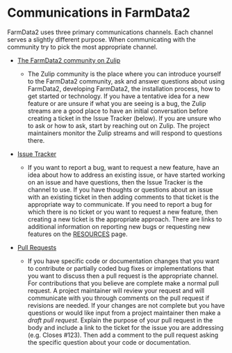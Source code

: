 # Communications in FarmData2 #

FarmData2 uses three primary communications channels.  Each channel serves a slightly different purpose.  When communicating with the community try to pick the most appropriate channel.  

  - [The FarmData2 community on Zulip][zulipCommunity]
    - The Zulip community is the place where you can introduce yourself to the FarmData2 community, ask and answer questions about using FarmData2, developing FarmData2, the installation process, how to get started or technology. If you have a tentative idea for a new feature or are unsure if what you are seeing is a bug, the Zulip streams are a good place to have an initial conversation before creating a ticket in the Issue Tracker (below).  If you are unsure who to ask or how to ask, start by reaching out on Zulip. The project maintainers monitor the Zulip streams and will respond to questions there.

  - [Issue Tracker][issueTracker]
    - If you want to report a bug, want to request a new feature, have an idea about how to address an existing issue, or have started working on an issue and have questions, then the Issue Tracker is the channel to use. If you have thoughts or questions about an issue with an existing ticket in then adding comments to that ticket is the appropriate way to communicate. If you need to report a bug for which there is no ticket or you want to request a new feature, then creating a new ticket is the appropriate approach. There are links to additional information on reporting new bugs or requesting new features on the [RESOURCES](../RESOURCES.md) page. 

  - [Pull Requests][pullRequests]
    - If you have specific code or documentation changes that you want to contribute or partially coded bug fixes or implementations that you want to discuss then a pull request is the appropriate channel. For contributions that you believe are complete make a normal pull request.  A project maintainer will review your request and will communicate with you through comments on the pull request if revisions are needed.  If your changes are not complete but you have questions or would like input from a project maintainer then make a *draft pull request*.  Explain the purpose of your pull request in the body and include a link to the ticket for the issue you are addressing (e.g. Closes #123). Then add a comment to the pull request asking the specific question about your code or documentation.

[issueTracker]: https://github.com/DickinsonCollege/FarmData2/issues
[pullRequests]: https://github.com/DickinsonCollege/FarmData2/pulls
[zulipCommunity]: https://farmdata2.zulipchat.com/